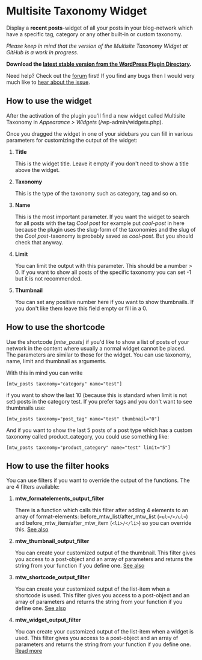 Multisite Taxonomy Widget
=========================

Display a **recent posts**-widget of all your posts in your blog-network which have a specific tag, category or any other built-in or custom taxonomy.

_Please keep in mind that the version of the Multisite Taxonomy Widget at GitHub is a work in progress._

**Download the [latest stable version from the WordPress Plugin Directory](http://downloads.wordpress.org/plugin/multisite-taxonomy-widget.zip).**

Need help? Check out the [forum](http://wordpress.org/support/plugin/multisite-taxonomy-widget) first! If you find any bugs then I would very much like to [hear about the issue](https://github.com/lloc/Multisite-Taxonomy-Widget/issues).

How to use the widget
---------------------

After the activation of the plugin you'll find a new widget called Multisite Taxonomy in _Appearance > Widgets_ (/wp-admin/widgets.php).

Once you dragged the widget in one of your sidebars you can fill in various parameters for customizing the output of the widget:

1.  **Title**

	This is the widget title. Leave it empty if you don't need to show a title above the widget.

2.  **Taxonomy**

	This is the type of the taxonomy such as category, tag and so on.

3.  **Name**

	This is the most important parameter. If you want the widget to search for all posts with the tag _Cool post_ for example put _cool-post_ in here because the plugin uses the slug-form of the taxonomies and the slug of the _Cool post_-taxonomy is probably saved as _cool-post_. But you should check that anyway.

4.  **Limit**

	You can limit the output with this parameter. This should be a number > 0. If you want to show all posts of the specific taxonomy you can set -1 but it is not recommended. 

5.  **Thumbnail**

	You can set any positive number here if you want to show thumbnails. If you don't like them leave this field empty or fill in a 0.

How to use the shortcode
------------------------

Use the shortcode _[mtw_posts]_ if you'd like to show a list of posts of your network in the content where usually a normal widget cannot be placed. The parameters are similar to those for the widget. You can use taxonomy, name, limit and thumbnail as arguments.

With this in mind you can write

	[mtw_posts taxonomy="category" name="test"]

if you want to show the last 10 (because this is standard when limit is not set) posts in the category test. If you prefer tags and you don't want to see thumbnails use:

	[mtw_posts taxonomy="post_tag" name="test" thumbnail="0"]

And if you want to show the last 5 posts of a post type which has a custom taxonomy called product_category, you could use something like:

	[mtw_posts taxonomy="product_category" name="test" limit="5"]

How to use the filter hooks
---------------------------

You can use filters if you want to override the output of the functions. The are 4 filters available:

1.  **mtw_formatelements_output_filter**

	There is a function which calls this filter after adding 4 elements to an array of format-elements: before_mtw_list/after_mtw_list (`<ul>/</ul>`) and before_mtw_item/after_mtw_item (`<li>/</li>`) so you can override this.
	[See also](http://lloc.github.com/Multisite-Taxonomy-Widget/function-mtw_get_formatelements.html)

2.  **mtw_thumbnail_output_filter**

	You can create your customized output of the thumbnail. This filter gives you access to a post-object and an array of parameters and returns the string from your function if you define one.
	[See also](http://lloc.github.com/Multisite-Taxonomy-Widget/function-mtw_get_formatelements.html)

3.  **mtw_shortcode_output_filter**

	You can create your customized output of the list-item when a shortcode is used. This filter gives you access to a post-object and an array of parameters and returns the string from your function if you define one.
	[See also](loc.github.com/Multisite-Taxonomy-Widget/function-mtw_create_shortcode.html)

4.  **mtw_widget_output_filter**

	You can create your customized output of the list-item when a widget is used. This filter gives you access to a post-object and an array of parameters and returns the string from your function if you define one.
	[Read more](http://lloc.github.com/Multisite-Taxonomy-Widget/class-MultisiteTaxonomyWidget.html)
